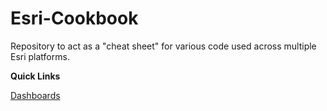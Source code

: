 # Esri-Cookbook
Repository to act as a "cheat sheet" for various code used across multiple Esri platforms.

<b>Quick Links</b><p>
[Dashboards](Dashboards)
